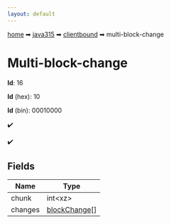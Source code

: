 ```yaml
---
layout: default
---
```


[home](/) ➡ [java315](/protocol/java315) ➡ [clientbound](/protocol/java315/clientbound) ➡ multi-block-change

# Multi-block-change

**Id**: 16

**Id** (hex): 10

**Id** (bin): 00010000

✔️

✔️

## Fields

Name | Type
---|---
chunk | int&lt;xz&gt;
changes | [blockChange](/protocol/java315/types/block-change)[]

